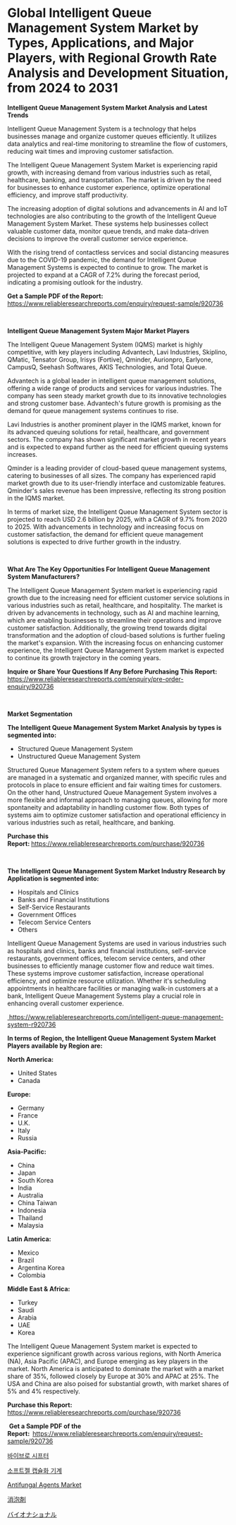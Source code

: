 <p><h1>Global Intelligent Queue Management System Market by Types, Applications, and Major Players, with Regional Growth Rate Analysis and Development Situation, from 2024 to 2031</h1></p><p><strong>Intelligent Queue Management System Market Analysis and Latest Trends</strong></p>
<p><p>Intelligent Queue Management System is a technology that helps businesses manage and organize customer queues efficiently. It utilizes data analytics and real-time monitoring to streamline the flow of customers, reducing wait times and improving customer satisfaction.</p><p>The Intelligent Queue Management System Market is experiencing rapid growth, with increasing demand from various industries such as retail, healthcare, banking, and transportation. The market is driven by the need for businesses to enhance customer experience, optimize operational efficiency, and improve staff productivity.</p><p>The increasing adoption of digital solutions and advancements in AI and IoT technologies are also contributing to the growth of the Intelligent Queue Management System Market. These systems help businesses collect valuable customer data, monitor queue trends, and make data-driven decisions to improve the overall customer service experience.</p><p>With the rising trend of contactless services and social distancing measures due to the COVID-19 pandemic, the demand for Intelligent Queue Management Systems is expected to continue to grow. The market is projected to expand at a CAGR of 7.2% during the forecast period, indicating a promising outlook for the industry.</p></p>
<p><strong>Get a Sample PDF of the Report:&nbsp;</strong> <a href="https://www.reliableresearchreports.com/enquiry/request-sample/920736">https://www.reliableresearchreports.com/enquiry/request-sample/920736</a></p>
<p>&nbsp;</p>
<p><strong>Intelligent Queue Management System Major Market Players</strong></p>
<p><p>The Intelligent Queue Management System (IQMS) market is highly competitive, with key players including Advantech, Lavi Industries, Skiplino, QMatic, Tensator Group, Irisys (Fortive), Qminder, Aurionpro, Earlyone, CampusQ, Seehash Softwares, AKIS Technologies, and Total Queue.</p><p>Advantech is a global leader in intelligent queue management solutions, offering a wide range of products and services for various industries. The company has seen steady market growth due to its innovative technologies and strong customer base. Advantech's future growth is promising as the demand for queue management systems continues to rise.</p><p>Lavi Industries is another prominent player in the IQMS market, known for its advanced queuing solutions for retail, healthcare, and government sectors. The company has shown significant market growth in recent years and is expected to expand further as the need for efficient queuing systems increases.</p><p>Qminder is a leading provider of cloud-based queue management systems, catering to businesses of all sizes. The company has experienced rapid market growth due to its user-friendly interface and customizable features. Qminder's sales revenue has been impressive, reflecting its strong position in the IQMS market.</p><p>In terms of market size, the Intelligent Queue Management System sector is projected to reach USD 2.6 billion by 2025, with a CAGR of 9.7% from 2020 to 2025. With advancements in technology and increasing focus on customer satisfaction, the demand for efficient queue management solutions is expected to drive further growth in the industry.</p></p>
<p>&nbsp;</p>
<p><strong>What Are The Key Opportunities For Intelligent Queue Management System Manufacturers?</strong></p>
<p><p>The Intelligent Queue Management System market is experiencing rapid growth due to the increasing need for efficient customer service solutions in various industries such as retail, healthcare, and hospitality. The market is driven by advancements in technology, such as AI and machine learning, which are enabling businesses to streamline their operations and improve customer satisfaction. Additionally, the growing trend towards digital transformation and the adoption of cloud-based solutions is further fueling the market's expansion. With the increasing focus on enhancing customer experience, the Intelligent Queue Management System market is expected to continue its growth trajectory in the coming years.</p></p>
<p><strong>Inquire or Share Your Questions If Any Before Purchasing This Report:</strong> <a href="https://www.reliableresearchreports.com/enquiry/pre-order-enquiry/920736">https://www.reliableresearchreports.com/enquiry/pre-order-enquiry/920736</a></p>
<p>&nbsp;</p>
<p><strong>Market Segmentation</strong></p>
<p><strong>The Intelligent Queue Management System Market Analysis by types is segmented into:</strong></p>
<p><ul><li>Structured Queue Management System</li><li>Unstructured Queue Management System</li></ul></p>
<p><p>Structured Queue Management System refers to a system where queues are managed in a systematic and organized manner, with specific rules and protocols in place to ensure efficient and fair waiting times for customers. On the other hand, Unstructured Queue Management System involves a more flexible and informal approach to managing queues, allowing for more spontaneity and adaptability in handling customer flow. Both types of systems aim to optimize customer satisfaction and operational efficiency in various industries such as retail, healthcare, and banking.</p></p>
<p><strong>Purchase this Report:&nbsp;</strong><a href="https://www.reliableresearchreports.com/purchase/920736">https://www.reliableresearchreports.com/purchase/920736</a></p>
<p>&nbsp;</p>
<p><strong>The Intelligent Queue Management System Market Industry Research by Application is segmented into:</strong></p>
<p><ul><li>Hospitals and Clinics</li><li>Banks and Financial Institutions</li><li>Self-Service Restaurants</li><li>Government Offices</li><li>Telecom Service Centers</li><li>Others</li></ul></p>
<p><p>Intelligent Queue Management Systems are used in various industries such as hospitals and clinics, banks and financial institutions, self-service restaurants, government offices, telecom service centers, and other businesses to efficiently manage customer flow and reduce wait times. These systems improve customer satisfaction, increase operational efficiency, and optimize resource utilization. Whether it's scheduling appointments in healthcare facilities or managing walk-in customers at a bank, Intelligent Queue Management Systems play a crucial role in enhancing overall customer experience.</p></p>
<p><a href="https://www.reliableresearchreports.com/intelligent-queue-management-system-r920736">&nbsp;https://www.reliableresearchreports.com/intelligent-queue-management-system-r920736</a></p>
<p><strong>In terms of Region, the Intelligent Queue Management System Market Players available by Region are:</strong></p>
<p>
    <p> <strong> North America: </strong>
        <ul>
            <li>United States</li>
            <li>Canada</li>
        </ul>
        </p> 
    <p> <strong> Europe: </strong>
        <ul>
            <li>Germany</li>
            <li>France</li>
            <li>U.K.</li>
            <li>Italy</li>
            <li>Russia</li>
        </ul>
        </p> 
    <p> <strong> Asia-Pacific: </strong>
        <ul>
            <li>China</li>
            <li>Japan</li>
            <li>South Korea</li>
            <li>India</li>
            <li>Australia</li>
            <li>China Taiwan</li>
            <li>Indonesia</li>
            <li>Thailand</li>
            <li>Malaysia</li>
        </ul>
        </p> 
    <p> <strong> Latin America: </strong>
        <ul>
            <li>Mexico</li>
            <li>Brazil</li>
            <li>Argentina Korea</li>
            <li>Colombia</li>
        </ul>
        </p> 
    <p> <strong> Middle East & Africa: </strong>
        <ul>
            <li>Turkey</li>
            <li>Saudi</li>
            <li>Arabia</li>
            <li>UAE</li>
            <li>Korea</li>
        </ul>
    </p>
    </p>
<p><p>The Intelligent Queue Management System market is expected to experience significant growth across various regions, with North America (NA), Asia Pacific (APAC), and Europe emerging as key players in the market. North America is anticipated to dominate the market with a market share of 35%, followed closely by Europe at 30% and APAC at 25%. The USA and China are also poised for substantial growth, with market shares of 5% and 4% respectively.</p></p>
<p><strong>Purchase this Report: </strong><a href="https://www.reliableresearchreports.com/purchase/920736">https://www.reliableresearchreports.com/purchase/920736</a></p>
<p>&nbsp;<strong>Get a Sample PDF of the Report:&nbsp;&nbsp;</strong><a href="https://www.reliableresearchreports.com/enquiry/request-sample/920736">https://www.reliableresearchreports.com/enquiry/request-sample/920736</a></p>
<p><strong></strong></p>
<p><p><a href="https://github.com/darrellockm3ytan895656/Market-Research-Report-List-1/blob/main/500766752079.md">바이브로 시프터</a></p><p><a href="https://github.com/Penelolack456456/Market-Research-Report-List-1/blob/main/717058352078.md">소프트젤 캡슐화 기계</a></p><p><a href="https://www.linkedin.com/pulse/antifungal-agents-market-size-reveals-best-marketing-channels-2ylfe">Antifungal Agents Market</a></p><p><a href="https://medium.com/@lorrainethompson10/%E3%83%87%E3%83%95%E3%82%A9%E3%83%BC%E3%83%9E%E3%83%BC%E5%B8%82%E5%A0%B4%E3%81%AF-%E5%B8%82%E5%A0%B4%E3%82%B7%E3%82%A7%E3%82%A2-%E5%B8%82%E5%A0%B4%E5%8B%95%E5%90%91-%E5%B8%82%E5%A0%B4%E6%88%90%E9%95%B7%E3%81%AB%E9%96%A2%E3%81%99%E3%82%8B%E6%83%85%E5%A0%B1%E3%82%92%E6%8F%90%E4%BE%9B%E3%81%97%E3%81%BE%E3%81%99-2fee268c7e80">消泡剤</a></p><p><a href="https://medium.com/@elishelacruz56456/%E7%94%9F%E7%89%A9%E5%89%A4%E5%B8%82%E5%A0%B4%E3%83%AC%E3%83%9D%E3%83%BC%E3%83%88%E3%81%AF-%E3%81%93%E3%81%AE%E5%B8%82%E5%A0%B4%E3%81%AE%E6%9C%80%E6%96%B0%E3%83%88%E3%83%AC%E3%83%B3%E3%83%89%E3%82%84%E6%88%90%E9%95%B7%E6%A9%9F%E4%BC%9A%E3%82%92%E6%98%8E%E3%82%89%E3%81%8B%E3%81%AB%E3%81%97%E3%81%A6%E3%81%84%E3%81%BE%E3%81%99-779a8bd84573">バイオナショナル</a></p></p>